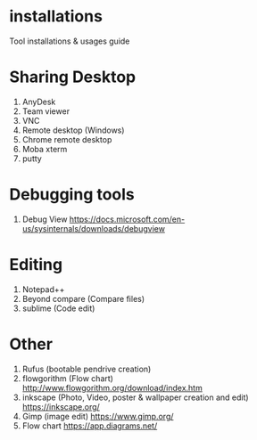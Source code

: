 # installations
Tool installations &amp; usages guide

# Sharing Desktop
1. AnyDesk
2. Team viewer
3. VNC
4. Remote desktop (Windows)
5. Chrome remote desktop
6. Moba xterm
7. putty

# Debugging tools
1. Debug View
    https://docs.microsoft.com/en-us/sysinternals/downloads/debugview

# Editing 
1. Notepad++
2. Beyond compare (Compare files)
3. sublime (Code edit)

# Other
1. Rufus (bootable pendrive creation)
2. flowgorithm (Flow chart) http://www.flowgorithm.org/download/index.htm
3. inkscape (Photo, Video, poster & wallpaper creation and edit) https://inkscape.org/
4. Gimp (image edit) https://www.gimp.org/
5. Flow chart https://app.diagrams.net/

